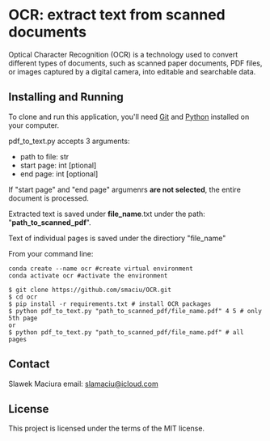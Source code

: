 # OCR: extract text from scanned documents

Optical Character Recognition (OCR) is a technology used to convert different types of documents, such as scanned paper documents, PDF files, or images captured by a digital camera, into editable and searchable data. 


## Installing and Running

To clone and run this application, you'll need [Git](https://git-scm.com) and [Python](https://www.python.org/downloads/) installed on your computer. 

pdf_to_text.py accepts 3 arguments: 
- path to file: str
- start page: int [ptional]
- end page: int [optional]

If "start  page" and "end page" argumenrs **are not selected**, the entire document is processed.

Extracted text is saved under **file_name**.txt under the path: "**path_to_scanned_pdf**".

Text of individual pages is saved under the directiory "file_name"

From your command line:

```
conda create --name ocr #create virtual environment
conda activate ocr #activate the environment

$ git clone https://github.com/smaciu/OCR.git
$ cd ocr
$ pip install -r requirements.txt # install OCR packages
$ python pdf_to_text.py "path_to_scanned_pdf/file_name.pdf" 4 5 # only 5th page
or
$ python pdf_to_text.py "path_to_scanned_pdf/file_name.pdf" # all pages

```

## Contact

Slawek Maciura 
email: slamaciu@icloud.com

## License

This project is licensed under the terms of the MIT license.
